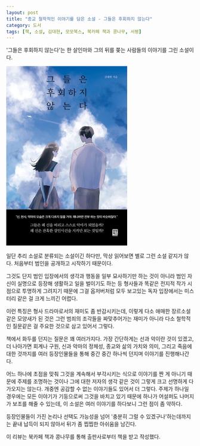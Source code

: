 ```yaml
---
layout: post
title: "종교 철학적인 이야기를 담은 소설 - 그들은 후회하지 않는다"
category: 도서
tags: [책, 소설, 김대현, 모모북스, 북카페 책과 콩나무, 서평]
---
```


'그들은 후회하지 않는다'는
한 살인마와 그의 뒤를 쫒는 사람들의 이야기를 그린 소설이다.

![표지](/images/they-have-no-regrets-book-h480.jpg)

일단 추리 소설로 분류되는 소설이긴 하다만,
막상 읽어보면 별로 그런 소설 같지가 않다.
처음부터 범인을 공개하고 시작하기 때문이다.

그것도 단지 범인 입장에서의 생각과 행동을 일부 묘사하기만 하는 것이 아니라
범인 자신이 실명으로 등장해 생활하고 일을 벌이기도 하는 등
형사들과 똑같은 전지적 작가 시점으로 투명하게 그려지기 때문에
그걸 옵저버처럼 모두 보고있는 독자 입장에서는 미스터리 같은 걸 크게 느끼긴 어렵다.

이런 특징은 형사 드라마로서의 재미도 좀 반감시키는데,
이렇게 다소 애매한 장르소설같은 모양새가 된 것은
그런 범죄의 조각들을 짜맞추어가는 재미가 아니라
다소 철학적인 질문같은 걸 주요한 것으로 삼고 있어서 그렇다.

책에서 화두를 던지는 질문은 꽤 여러가지다.
가장 간단하게는 선과 악이란 것이 있겠고,
더 나아가면 회계나 구원,
신과 악마의 정체성,
종교와 삶의 가치와 의미,
그리고 죽음에 대한 것까지를
여러 등장인물들을 통해 중간 중간 하나씩 던지며 이야기를 진행해나간다.

어느 하나에 초점을 맞춰 그것을 계속해서 부각시키는 식으로 이야기를 짠 게 아니기 때문에
주제를 조명하는 것이나
그에 대한 저자의 생각 같은 것이
그렇게 크고 선명하게 다가오지는 않는다.
개중엔 공감할 수 없는 이야기들도 있어서 더 그렇다.
주제가 하나일 경우에는 모든 이야기가 기둥으로써 그것을 바치고 있기 때문에
하나가 어설퍼도 나머지가 보조를 해줄 수 있는데,
이 소설은 여러 이야기를 하다보니 그런 점이 좀 약하다.

등장인물들이 가진 논리나 선택도 가능성을 넘어 '충분히 그럴 수 있겠구나'하는데까지는 끝내 납득이 되지 않아서
뒤가 좀 찝찝한 아쉬움을 남긴다.



<div class="im im-info">
이 리뷰는 북카페 책과 콩나무를 통해 출판사로부터 책을 받고 작성했다.
</div>
